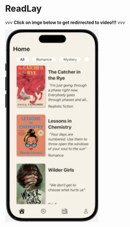# ReadLay

vvv **Click on imge below to get redirrected to video!!!** vvv

<a href="https://www.youtube.com/watch?v=DkCezKi9jGo" target="_blank">
    <img src="https://raw.githubusercontent.com/Juribu/ReadLay/main/assets/Thumbnail.png" width="300" alt="Video Thumbnail">
</a>
